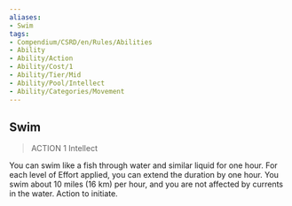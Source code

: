 ```yaml
---
aliases:
- Swim
tags:
- Compendium/CSRD/en/Rules/Abilities
- Ability
- Ability/Action
- Ability/Cost/1
- Ability/Tier/Mid
- Ability/Pool/Intellect
- Ability/Categories/Movement
---
```


  
## Swim  
>ACTION 1  Intellect  
  
You can swim like a fish through water and similar liquid for one hour. For each level of Effort applied, you can extend the duration by one hour. You swim about 10 miles (16 km) per hour, and you are not affected by currents in the water. Action to initiate.